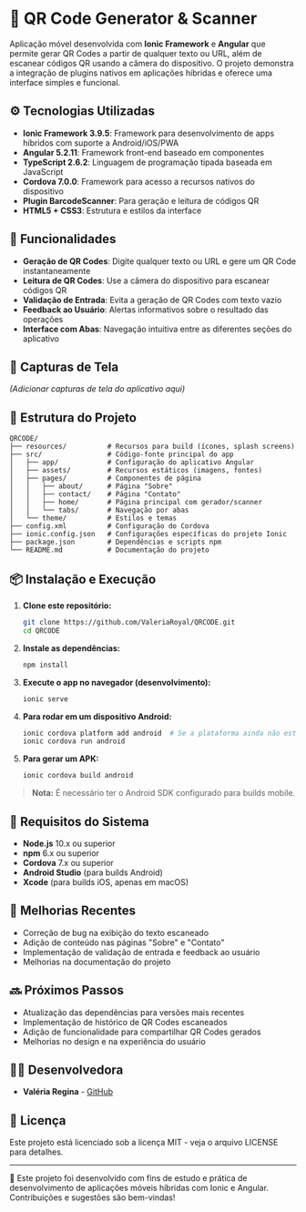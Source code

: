 # 📱 QR Code Generator & Scanner

Aplicação móvel desenvolvida com **Ionic Framework** e **Angular** que permite gerar QR Codes a partir de qualquer texto ou URL, além de escanear códigos QR usando a câmera do dispositivo. O projeto demonstra a integração de plugins nativos em aplicações híbridas e oferece uma interface simples e funcional.

## ⚙️ Tecnologias Utilizadas

- **Ionic Framework 3.9.5**: Framework para desenvolvimento de apps híbridos com suporte a Android/iOS/PWA
- **Angular 5.2.11**: Framework front-end baseado em componentes
- **TypeScript 2.6.2**: Linguagem de programação tipada baseada em JavaScript
- **Cordova 7.0.0**: Framework para acesso a recursos nativos do dispositivo
- **Plugin BarcodeScanner**: Para geração e leitura de códigos QR
- **HTML5 + CSS3**: Estrutura e estilos da interface

## 🎯 Funcionalidades

- **Geração de QR Codes**: Digite qualquer texto ou URL e gere um QR Code instantaneamente
- **Leitura de QR Codes**: Use a câmera do dispositivo para escanear códigos QR
- **Validação de Entrada**: Evita a geração de QR Codes com texto vazio
- **Feedback ao Usuário**: Alertas informativos sobre o resultado das operações
- **Interface com Abas**: Navegação intuitiva entre as diferentes seções do aplicativo

## 📱 Capturas de Tela

*(Adicionar capturas de tela do aplicativo aqui)*

## 📁 Estrutura do Projeto

```
QRCODE/
├── resources/          # Recursos para build (ícones, splash screens)
├── src/                # Código-fonte principal do app
│   ├── app/            # Configuração do aplicativo Angular
│   ├── assets/         # Recursos estáticos (imagens, fontes)
│   ├── pages/          # Componentes de página
│   │   ├── about/      # Página "Sobre"
│   │   ├── contact/    # Página "Contato"
│   │   ├── home/       # Página principal com gerador/scanner
│   │   └── tabs/       # Navegação por abas
│   └── theme/          # Estilos e temas
├── config.xml          # Configuração do Cordova
├── ionic.config.json   # Configurações específicas do projeto Ionic
├── package.json        # Dependências e scripts npm
└── README.md           # Documentação do projeto
```

## 📦 Instalação e Execução

1. **Clone este repositório:**
   ```bash
   git clone https://github.com/ValeriaRoyal/QRCODE.git
   cd QRCODE
   ```

2. **Instale as dependências:**
   ```bash
   npm install
   ```

3. **Execute o app no navegador (desenvolvimento):**
   ```bash
   ionic serve
   ```

4. **Para rodar em um dispositivo Android:**
   ```bash
   ionic cordova platform add android  # Se a plataforma ainda não estiver adicionada
   ionic cordova run android
   ```

5. **Para gerar um APK:**
   ```bash
   ionic cordova build android
   ```

> **Nota:** É necessário ter o Android SDK configurado para builds mobile.

## 🔧 Requisitos do Sistema

- **Node.js** 10.x ou superior
- **npm** 6.x ou superior
- **Cordova** 7.x ou superior
- **Android Studio** (para builds Android)
- **Xcode** (para builds iOS, apenas em macOS)

## 🚀 Melhorias Recentes

- Correção de bug na exibição do texto escaneado
- Adição de conteúdo nas páginas "Sobre" e "Contato"
- Implementação de validação de entrada e feedback ao usuário
- Melhorias na documentação do projeto

## 🔜 Próximos Passos

- Atualização das dependências para versões mais recentes
- Implementação de histórico de QR Codes escaneados
- Adição de funcionalidade para compartilhar QR Codes gerados
- Melhorias no design e na experiência do usuário

## 👩‍💻 Desenvolvedora

- **Valéria Regina** - [GitHub](https://github.com/ValeriaRoyal)

## 📄 Licença

Este projeto está licenciado sob a licença MIT - veja o arquivo LICENSE para detalhes.

---

📌 Este projeto foi desenvolvido com fins de estudo e prática de desenvolvimento de aplicações móveis híbridas com Ionic e Angular. Contribuições e sugestões são bem-vindas!
